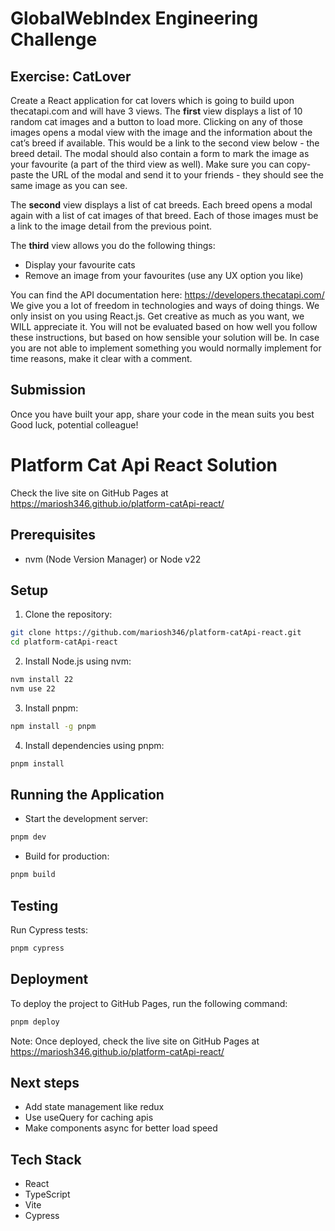 # GlobalWebIndex Engineering Challenge

## Exercise: CatLover

Create a React application for cat lovers which is going to build upon thecatapi.com and will have 3 views.
The **first** view displays a list of 10 random cat images and a button to load more. Clicking on any of those images opens a modal view with the image and the information about the cat’s breed if available. This would be a link to the second view below - the breed detail. The modal should also contain a form to mark the image as your favourite (a part of the third view as well). Make sure you can copy-paste the URL of the modal and send it to your friends - they should see the same image as you can see.

The **second** view displays a list of cat breeds. Each breed opens a modal again with a list of cat images of that breed. Each of those images must be a link to the image detail from the previous point.

The **third** view allows you do the following things:

- Display your favourite cats
- Remove an image from your favourites (use any UX option you like)

You can find the API documentation here: https://developers.thecatapi.com/
We give you a lot of freedom in technologies and ways of doing things. We only insist on you using React.js. Get creative as much as you want, we WILL appreciate it. You will not be evaluated based on how well you follow these instructions, but based on how sensible your solution will be. In case you are not able to implement something you would normally implement for time reasons, make it clear with a comment.

## Submission

Once you have built your app, share your code in the mean suits you best
Good luck, potential colleague!

# Platform Cat Api React Solution
Check the live site on GitHub Pages at https://mariosh346.github.io/platform-catApi-react/

## Prerequisites
- nvm (Node Version Manager) or Node v22

## Setup

1. Clone the repository:
```bash
git clone https://github.com/mariosh346/platform-catApi-react.git
cd platform-catApi-react
```

2. Install Node.js using nvm:
```bash
nvm install 22
nvm use 22
```

3. Install pnpm:
```bash
npm install -g pnpm
```

4. Install dependencies using pnpm:
```bash
pnpm install
```

## Running the Application

- Start the development server:
```bash
pnpm dev
```

- Build for production:
```bash
pnpm build
```

## Testing

Run Cypress tests:
```bash
pnpm cypress
```

## Deployment

To deploy the project to GitHub Pages, run the following command:

```sh
pnpm deploy
```

Note: Once deployed, check the live site on GitHub Pages at https://mariosh346.github.io/platform-catApi-react/

## Next steps

- Add state management like redux
- Use useQuery for caching apis
- Make components async for better load speed


## Tech Stack

- React
- TypeScript
- Vite
- Cypress
